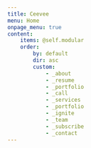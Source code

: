```yaml
---
title: Ceevee
menu: Home
onpage_menu: true
content:
    items: @self.modular
    order:
        by: default
        dir: asc
        custom:
            - _about
            - _resume
            - _portfolio
            - _call
            - _services
            - _portfolio
            - _ignite
            - _team
            - _subscribe
            - _contact
---
```

